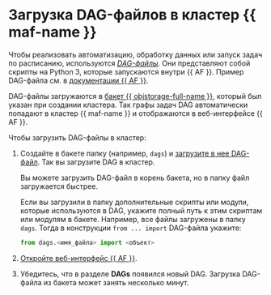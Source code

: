 # Загрузка DAG-файлов в кластер {{ maf-name }}

Чтобы реализовать автоматизацию, обработку данных или запуск задач по расписанию, используются _[DAG-файлы](../concepts/index.md#about-the-service)_. Они представляют собой скрипты на Python 3, которые запускаются внутри {{ AF }}. Пример DAG-файла см. в [документации {{ AF }}](https://airflow.apache.org/docs/apache-airflow/stable/tutorial/fundamentals.html).

DAG-файлы загружаются в [бакет {{ objstorage-full-name }}](../../storage/concepts/bucket.md), который был указан при создании кластера. Так графы задач DAG автоматически попадают в кластер {{ maf-name }} и отображаются в веб-интерфейсе {{ AF }}.

Чтобы загрузить DAG-файлы в кластер:

1. Создайте в бакете папку (например, `dags`) и [загрузите в нее DAG-файл](../../storage/operations/objects/upload.md#simple). Так вы загрузите DAG в кластер.

    Вы можете загрузить DAG-файл в корень бакета, но в папку файл загружается быстрее.

    Если вы загрузили в папку дополнительные скрипты или модули, которые используются в DAG, укажите полный путь к этим скриптам или модулям в бакете. Например, все файлы загружены в папку `dags`. Тогда в конструкции `from ... import` DAG-файла укажите:

    ```python
    from dags.<имя_файла> import <объект>
    ```

1. [Откройте веб-интерфейс {{ AF }}](af-interfaces.md#web-gui).
1. Убедитесь, что в разделе **DAGs** появился новый DAG. Загрузка DAG-файла из бакета может занять несколько минут.
